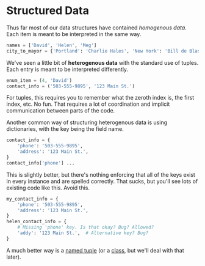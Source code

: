 # Structured Data

Thus far most of our data structures have contained _homogenous data_.
Each item is meant to be interpreted in the same way.

```py
names = ['David', 'Helen', 'Meg']
city_to_mayor = {'Portland': 'Charlie Hales', 'New York': 'Bill de Blasio'}
```

We've seen a little bit of **heterogenous data** with the standard use of tuples.
Each entry is meant to be interpreted differently.

```py
enum_item = (4, 'David')
contact_info = ('503-555-9895', '123 Main St.')
```

For tuples, this requires you to remember what the zeroth index is, the first index, etc.
No fun.
That requires a lot of coordination and implicit communication between parts of the code.

Another common way of structuring heterogenous data is using dictionaries, with the key being the field name.

```py
contact_info = {
    'phone': '503-555-9895',
    'address': '123 Main St.',
}
contact_info['phone'] ...
```

This is slightly better, but there's nothing enforcing that all of the keys exist in every instance and are spelled correctly.
That sucks, but you'll see lots of existing code like this.
Avoid this.

```py
my_contact_info = {
    'phone': '503-555-9895',
    'address': '123 Main St.',
}
helen_contact_info = {
    # Missing 'phone' key. Is that okay? Bug? Allowed?
    'addy': '123 Main St.',  # Alternative key? Bug?
}
```

A much better way is a [named tuple](/notes/py-tuples-named.md) (or a [class](/notes/py-classes-basic.md), but we'll deal with that later).
